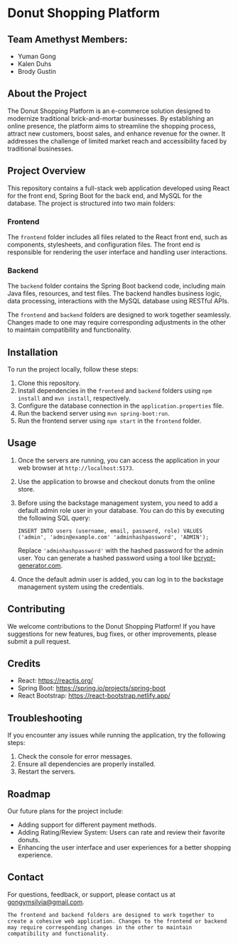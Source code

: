 
# Donut Shopping Platform

## Team Amethyst Members:

- Yuman Gong
- Kalen Duhs
- Brody Gustin

## About the Project

The Donut Shopping Platform is an e-commerce solution designed to modernize traditional brick-and-mortar businesses. By establishing an online presence, the platform aims to streamline the shopping process, attract new customers, boost sales, and enhance revenue for the owner. It addresses the challenge of limited market reach and accessibility faced by traditional businesses.

## Project Overview

This repository contains a full-stack web application developed using React for the front end, Spring Boot for the back end, and MySQL for the database. The project is structured into two main folders:

### Frontend

The `frontend` folder includes all files related to the React front end, such as components, stylesheets, and configuration files. The front end is responsible for rendering the user interface and handling user interactions.

### Backend

The `backend` folder contains the Spring Boot backend code, including main Java files, resources, and test files. The backend handles business logic, data processing, interactions with the MySQL database using RESTful APIs.

The `frontend` and `backend` folders are designed to work together seamlessly. Changes made to one may require corresponding adjustments in the other to maintain compatibility and functionality.

## Installation

To run the project locally, follow these steps:

1. Clone this repository.
2. Install dependencies in the `frontend` and `backend` folders using `npm install` and `mvn install`, respectively.
3. Configure the database connection in the `application.properties` file.
4. Run the backend server using `mvn spring-boot:run`.
5. Run the frontend server using `npm start` in the `frontend` folder.

## Usage

1. Once the servers are running, you can access the application in your web browser at `http://localhost:5173`.

2. Use the application to browse and checkout donuts from the online store.

3. Before using the backstage management system, you need to add a default admin role user in your database. You can do this by executing the following SQL query:

   ```
   INSERT INTO users (username, email, password, role) VALUES ('admin', 'admin@example.com' 'adminhashpassword', 'ADMIN');
   ```

   Replace `'adminhashpassword'` with the hashed password for the admin user. You can generate a hashed password using a tool like [bcrypt-generator.com](https://bcrypt-generator.com/).

4. Once the default admin user is added, you can log in to the backstage management system using the credentials.

## Contributing

We welcome contributions to the Donut Shopping Platform! If you have suggestions for new features, bug fixes, or other improvements, please submit a pull request. 

## Credits

- React: <https://reactjs.org/>
- Spring Boot: <https://spring.io/projects/spring-boot>
- React Bootstrap: https://react-bootstrap.netlify.app/

## Troubleshooting

If you encounter any issues while running the application, try the following steps:

1. Check the console for error messages.
2. Ensure all dependencies are properly installed.
3. Restart the servers.

## Roadmap

Our future plans for the project include:

- Adding support for different payment methods.
- Adding Rating/Review System: Users can rate and review their favorite donuts.
- Enhancing the user interface and user experiences for a better shopping experience.

## Contact

For questions, feedback, or support, please contact us at [gongymsilvia@gmail.com]().


    The frontend and backend folders are designed to work together to create a cohesive web application. Changes to the frontend or backend may require corresponding changes in the other to maintain compatibility and functionality.

